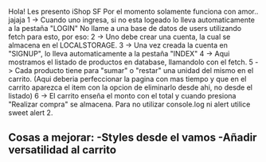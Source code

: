 Hola! Les presento iShop SF 
Por el momento solamente funciona con amor.. jajaja
1 -> Cuando uno ingresa, si no esta logeado lo lleva automaticamente a la pestaña "LOGIN"
No llame a una base de datos de users utilizando fetch para esto, por eso:
2 -> Uno debe crear una cuenta, la cual se almacena en el LOCALSTORAGE.
3 -> Una vez creada la cuenta en "SIGNUP", lo lleva automaticamente a la pestaña "INDEX"
4 -> Aqui mostramos el listado de productos en database, llamandolo con el fetch.
5 -> Cada producto tiene para "sumar" o "restar" una unidad del mismo en el carrito.
(Aqui deberia perfeccionar la pagina con mas tiempo y que en el carrito aparezca el item con la opcion de eliminarlo desde ahi, no desde el listado)
6 -> El carrito enseña el monto con el total y cuando presiona "Realizar compra" se almacena.
Para no utilizar console.log ni alert utilice sweet alert 2.

Cosas a mejorar:
-Styles desde el vamos
-Añadir versatilidad al carrito
-
